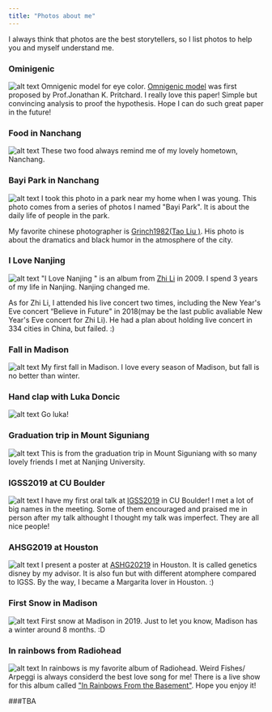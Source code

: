 ```yaml
---
title: "Photos about me"
---
```


I always think that photos are the best storytellers, so I list photos to help you and myself understand me.

### Ominigenic
![alt text](https://github.com/jmiao24/personal_website/blob/master/content/photos/Omigenic.jpeg?raw=true)
Omnigenic model for eye color. [Omnigenic model](https://www.cell.com/cell/fulltext/S0092-8674(17)30629-3?_returnURL=https%3A%2F%2Flinkinghub.elsevier.com%2Fretrieve%2Fpii%2FS0092867417306293%3Fshowall%3Dtrue) was first proposed by Prof.Jonathan K. Pritchard. I really love this paper! Simple but convincing analysis to proof the hypothesis. Hope I can do such great paper in the future!

### Food in Nanchang
![alt text](https://github.com/jmiao24/personal_website/blob/master/content/photos/Food_Nanchang.JPG?raw=true)
These two food always remind me of my lovely hometown, Nanchang.

### Bayi Park in Nanchang
![alt text](https://github.com/jmiao24/personal_website/blob/master/content/photos/Bayi_Park.JPG?raw=true)
I took this photo in a park near my home when I was young. This photo comes from a series of photos I named "Bayi Park". It is about the daily life of people in the park. 

My favorite chinese photographer is [Grinch1982(Tao Liu )](https://grinch1982.com/liu-tao). His photo is about the dramatics and black humor in the atmosphere of the city.

### I Love Nanjing
![alt text](https://github.com/jmiao24/personal_website/blob/master/content/photos/I_Love_Nanjing.png?raw=true)
"I Love Nanjing " is an album from [Zhi Li](https://www.youtube.com/channel/UCWTQhMAoQY8nc-WaIiVnssg) in 2009. I spend 3 years of my life in Nanjing. Nanjing changed me.  

As for Zhi Li, I attended his live concert two times, including the New Year's Eve concert “Believe in Future" in 2018(may be the last public avaliable New Year's Eve concert for Zhi Li). He had a plan about holding live concert in 334 cities in China, but failed. :)

### Fall in Madison
![alt text](https://github.com/jmiao24/personal_website/blob/master/content/photos/Fall_Madison.jpeg?raw=true)
My first fall in Madison. I love every season of Madison, but fall is no better than winter.

### Hand clap with Luka Doncic
![alt text](https://github.com/jmiao24/personal_website/blob/master/content/photos/luka.jpg?raw=true)
Go luka!

### Graduation trip in Mount Siguniang
![alt text](https://github.com/jmiao24/personal_website/blob/master/content/photos/Siguniang.jpeg?raw=true)
This is from the graduation trip in Mount Siguniang with so many lovely friends I met at Nanjing University.

### IGSS2019 at CU Boulder
![alt text](https://github.com/jmiao24/personal_website/blob/master/content/photos/IGSS2019.jpg?raw=true)
I have my first oral talk at [IGSS2019](https://cupc.colorado.edu/conferences/IGSS_2019/) in CU Boulder! I met a lot of big names in the meeting. Some of them encouraged and praised me in person after my talk althought I thought my talk was imperfect. They are all nice people!

### AHSG2019 at Houston
![alt text](https://github.com/jmiao24/personal_website/blob/master/content/photos/ASHG2019.JPG?raw=true)
I present a poster at [ASHG20219](https://www.ashg.org/meetings/) in Houston. It is called genetics disney by my advisor. It is also fun but with different atomphere compared to IGSS. By the way, I became a Margarita lover in Houston. :)

### First Snow in Madison
![alt text](https://github.com/jmiao24/personal_website/blob/master/content/photos/Snow_Madison.JPG?raw=true)
First snow at Madison in 2019. Just to let you know, Madison has a winter around 8 months. :D


### In rainbows from Radiohead
![alt text](https://github.com/jmiao24/personal_website/blob/master/content/photos/In_Rainbows.jpg?raw=true)
In rainbows is my favorite album of Radiohead. Weird Fishes/ Arpeggi is always considerd the best love song for me! There is a live show for this album called ["In Rainbows From the Basement"](https://www.youtube.com/watch?v=DWuAn6C8Mfc). Hope you enjoy it!

###TBA



